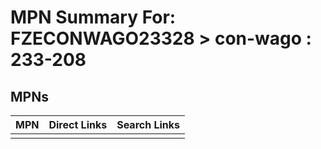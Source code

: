 



# MPN Summary For: FZECONWAGO23328 > con-wago : 233-208

## MPNs
  

|MPN|Direct Links|Search Links|
| :--- | :--- | :--- |
||||
